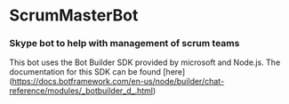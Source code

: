 # ScrumMasterBot
### Skype bot to help with management of scrum teams

This bot uses the Bot Builder SDK provided by microsoft and Node.js.
The documentation for this SDK can be found [here] (https://docs.botframework.com/en-us/node/builder/chat-reference/modules/_botbuilder_d_.html)
